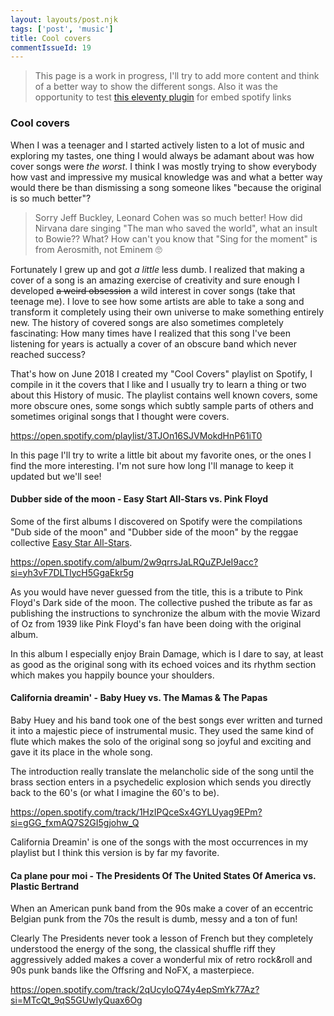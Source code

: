 ```yaml
---
layout: layouts/post.njk
tags: ['post', 'music']
title: Cool covers
commentIssueId: 19
---
```


> This page is a work in progress, I'll try to add more content and think of a better way to show the different songs.
> Also it was the opportunity to test [this eleventy plugin](https://www.npmjs.com/package/eleventy-plugin-embed-spotify) for embed spotify links

### Cool covers

When I was a teenager and I started actively listen to a lot of music and exploring my tastes, one thing I would always be adamant about was how cover songs were _the worst_. I think I was mostly trying to show everybody how vast and impressive my musical knowledge was and what a better way would there be than dismissing a song someone likes "because the original is so much better"?

> Sorry Jeff Buckley, Leonard Cohen was so much better!
> How did Nirvana dare singing "The man who saved the world", what an insult to Bowie??
> What? How can't you know that "Sing for the moment" is from Aerosmith, not Eminem 🙄

Fortunately I grew up and got _a little_ less dumb. I realized that making a cover of a song is an amazing exercise of creativity and sure enough I developed ~~a weird obsession~~ a wild interest in cover songs (take that teenage me). I love to see how some artists are able to take a song and transform it completely using their own universe to make something entirely new. The history of covered songs are also sometimes completely fascinating: How many times have I realized that this song I've been listening for years is actually a cover of an obscure band which never reached success?

That's how on June 2018 I created my "Cool Covers" playlist on Spotify, I compile in it the covers that I like and I usually try to learn a thing or two about this History of music. The playlist contains well known covers, some more obscure ones, some songs which subtly sample parts of others and sometimes original songs that I thought were covers.

https://open.spotify.com/playlist/3TJOn16SJVMokdHnP61iT0

In this page I'll try to write a little bit about my favorite ones, or the ones I find the more interesting. I'm not sure how long I'll manage to keep it updated but we'll see!

#### Dubber side of the moon - Easy Start All-Stars vs. Pink Floyd

Some of the first albums I discovered on Spotify were the compilations "Dub side of the moon" and "Dubber side of the moon" by the reggae collective [Easy Star All-Stars](https://en.wikipedia.org/wiki/Easy_Star_All-Stars).

https://open.spotify.com/album/2w9qrrsJaLRQuZPJeI9acc?si=yh3vF7DLTlycH5GgaEkr5g

As you would have never guessed from the title, this is a tribute to Pink Floyd's Dark side of the moon. The collective pushed the tribute as far as publishing the instructions to synchronize the album with the movie Wizard of Oz from 1939 like Pink Floyd's fan have been doing with the original album.

In this album I especially enjoy Brain Damage, which is I dare to say, at least as good as the original song with its echoed voices and its rhythm section which makes you happily bounce your shoulders.

#### California dreamin' - Baby Huey vs. The Mamas & The Papas

Baby Huey and his band took one of the best songs ever written and turned it into a majestic piece of instrumental music. They used the same kind of flute which makes the solo of the original song so joyful and exciting and gave it its place in the whole song.

The introduction really translate the melancholic side of the song until the brass section enters in a psychedelic explosion which sends you directly back to the 60's (or what I imagine the 60's to be).

https://open.spotify.com/track/1HzIPQceSx4GYLUyag9EPm?si=gGG_fxmAQ7S2GI5gjohw_Q

California Dreamin' is one of the songs with the most occurrences in my playlist but I think this version is by far my favorite.

#### Ca plane pour moi - The Presidents Of The United States Of America vs. Plastic Bertrand

When an American punk band from the 90s make a cover of an eccentric Belgian punk from the 70s the result is dumb, messy and a ton of fun!

Clearly The Presidents never took a lesson of French but they completely understood the energy of the song, the classical shuffle riff they aggressively added makes a cover a wonderful mix of retro rock&roll and 90s punk bands like the Offsring and NoFX, a masterpiece.

https://open.spotify.com/track/2qUcyIoQ74y4epSmYk77Az?si=MTcQt_9qS5GUwIyQuax6Og
